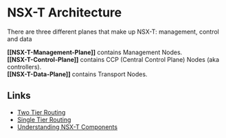 # NSX-T Architecture

There are three different planes that make up NSX-T: management, control and data

**[[NSX-T-Management-Plane]]** contains Management Nodes.  
**[[NSX-T-Control-Plane]]** contains CCP (Central Control Plane) Nodes (aka controllers).  
**[[NSX-T-Data-Plane]]** contains Transport Nodes.  


## Links
- [Two Tier Routing](https://thewificable.com/2020/02/26/nsx-t-two-tier-routing/)
- [Single Tier Routing](https://thewificable.com/2020/02/24/nsx-t-single-tier-routing/)
- [Understanding NSX-T Components](https://thewificable.com/2019/10/14/understanding-nsx-t-components/)